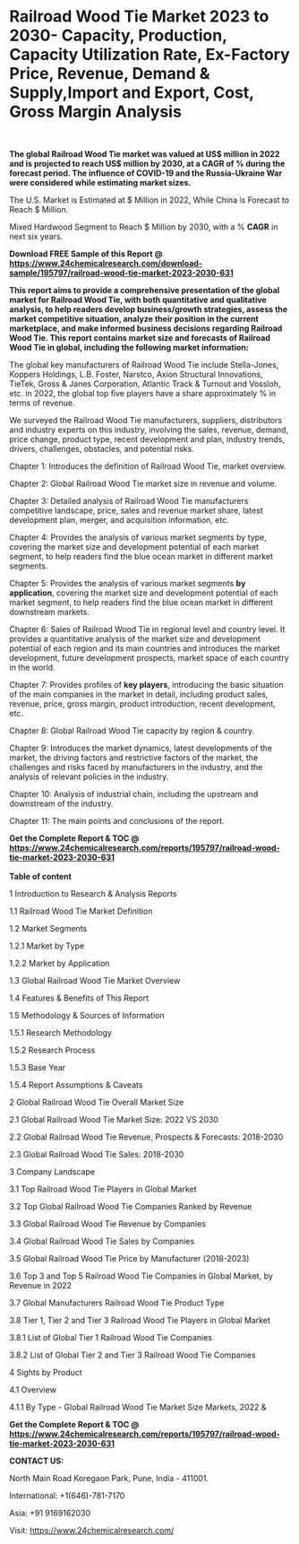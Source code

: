 <h1>Railroad Wood Tie Market 2023 to 2030- Capacity, Production, Capacity Utilization Rate, Ex-Factory Price, Revenue, Demand & Supply,Import and Export, Cost, Gross Margin Analysis</h1><br/><p><strong>The global Railroad Wood Tie market was valued at US$ million in 2022 and is projected to reach US$ million by 2030, at a <strong>CAGR</strong> of % during the forecast period. The influence of COVID-19 and the Russia-Ukraine War were considered while estimating market sizes.</strong></p><p>The U.S. Market is Estimated at $ Million in 2022, While China is Forecast to Reach $ Million.</p><p>Mixed Hardwood Segment to Reach $ Million by 2030, with a % <strong>CAGR</strong> in next six years.</p><div><b>Download FREE Sample of this Report @ <a href="https://www.24chemicalresearch.com/download-sample/195797/railroad-wood-tie-market-2023-2030-631">https://www.24chemicalresearch.com/download-sample/195797/railroad-wood-tie-market-2023-2030-631</a></b></div><p><strong>This report aims to provide a comprehensive presentation of the global market for Railroad Wood Tie, with both quantitative and qualitative analysis, to help readers develop business/growth strategies, assess the market competitive situation, analyze their position in the current marketplace, and make informed business decisions regarding Railroad Wood Tie. This report contains market size and forecasts of Railroad Wood Tie in global, including the following market information:</strong></p><p>The global key manufacturers of Railroad Wood Tie include Stella-Jones, Koppers Holdings, L.B. Foster, Narstco, Axion Structural Innovations, TieTek, Gross & Janes Corporation, Atlantic Track & Turnout and Vossloh, etc. in 2022, the global top five players have a share approximately % in terms of revenue.</p><p>We surveyed the Railroad Wood Tie manufacturers, suppliers, distributors and industry experts on this industry, involving the sales, revenue, demand, price change, product type, recent development and plan, industry trends, drivers, challenges, obstacles, and potential risks.</p><p>Chapter 1: Introduces the definition of Railroad Wood Tie, market overview.</p><p>Chapter 2: Global Railroad Wood Tie market size in revenue and volume.</p><p>Chapter 3: Detailed analysis of Railroad Wood Tie manufacturers competitive landscape, price, sales and revenue market share, latest development plan, merger, and acquisition information, etc.</p><p>Chapter 4: Provides the analysis of various market segments by type, covering the market size and development potential of each market segment, to help readers find the blue ocean market in different market segments.</p><p>Chapter 5: Provides the analysis of various market segments <strong>by application</strong>, covering the market size and development potential of each market segment, to help readers find the blue ocean market in different downstream markets.</p><p>Chapter 6: Sales of Railroad Wood Tie in regional level and country level. It provides a quantitative analysis of the market size and development potential of each region and its main countries and introduces the market development, future development prospects, market space of each country in the world.</p><p>Chapter 7: Provides profiles of <strong>key players</strong>, introducing the basic situation of the main companies in the market in detail, including product sales, revenue, price, gross margin, product introduction, recent development, etc.</p><p>Chapter 8: Global Railroad Wood Tie capacity by region & country.</p><p>Chapter 9: Introduces the market dynamics, latest developments of the market, the driving factors and restrictive factors of the market, the challenges and risks faced by manufacturers in the industry, and the analysis of relevant policies in the industry.</p><p>Chapter 10: Analysis of industrial chain, including the upstream and downstream of the industry.</p><p>Chapter 11: The main points and conclusions of the report.</p><div><b>Get the Complete Report & TOC @ <a href="https://www.24chemicalresearch.com/reports/195797/railroad-wood-tie-market-2023-2030-631">https://www.24chemicalresearch.com/reports/195797/railroad-wood-tie-market-2023-2030-631</a></b></div><br><b>Table of content</b><p>1 Introduction to Research & Analysis Reports<br />
 
  1.1 Railroad Wood Tie Market Definition<br />
 
  1.2 Market Segments<br />
 
  1.2.1 Market by Type<br />
 
  1.2.2 Market by Application<br />
 
  1.3 Global Railroad Wood Tie Market Overview<br />
 
  1.4 Features & Benefits of This Report<br />
 
  1.5 Methodology & Sources of Information<br />
 
  1.5.1 Research Methodology<br />
 
  1.5.2 Research Process<br />
 
  1.5.3 Base Year<br />
 
  1.5.4 Report Assumptions & Caveats<br />
 
 2 Global Railroad Wood Tie Overall Market Size<br />
 
  2.1 Global Railroad Wood Tie Market Size: 2022 VS 2030<br />
 
  2.2 Global Railroad Wood Tie Revenue, Prospects & Forecasts: 2018-2030<br />
 
  2.3 Global Railroad Wood Tie Sales: 2018-2030<br />
 
 3 Company Landscape<br />
 
  3.1 Top Railroad Wood Tie Players in Global Market<br />
 
  3.2 Top Global Railroad Wood Tie Companies Ranked by Revenue<br />
 
  3.3 Global Railroad Wood Tie Revenue by Companies<br />
 
  3.4 Global Railroad Wood Tie Sales by Companies<br />
 
  3.5 Global Railroad Wood Tie Price by Manufacturer (2018-2023)<br />
 
  3.6 Top 3 and Top 5 Railroad Wood Tie Companies in Global Market, by Revenue in 2022<br />
 
  3.7 Global Manufacturers Railroad Wood Tie Product Type<br />
 
  3.8 Tier 1, Tier 2 and Tier 3 Railroad Wood Tie Players in Global Market<br />
 
  3.8.1 List of Global Tier 1 Railroad Wood Tie Companies<br />
 
  3.8.2 List of Global Tier 2 and Tier 3 Railroad Wood Tie Companies<br />
 
 4 Sights by Product<br />
 
  4.1 Overview<br />
 
  4.1.1 By Type - Global Railroad Wood Tie Market Size Markets, 2022 &<br><div><b>Get the Complete Report & TOC @ <a href="https://www.24chemicalresearch.com/reports/195797/railroad-wood-tie-market-2023-2030-631">https://www.24chemicalresearch.com/reports/195797/railroad-wood-tie-market-2023-2030-631</a></b></div></p>
 
 <b>CONTACT US:</b><br>
 
 North Main Road Koregaon Park, Pune, India - 411001.<br/>
 
 International: +1(646)-781-7170<br/>
 
 Asia: +91 9169162030<br/>
 
 Visit: <a href="https://www.24chemicalresearch.com/">https://www.24chemicalresearch.com/</a>
 
 <br>